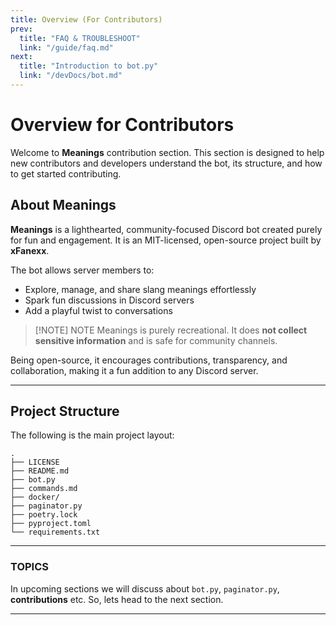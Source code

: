 ```yaml
---
title: Overview (For Contributors)
prev:
  title: "FAQ & TROUBLESHOOT"
  link: "/guide/faq.md"
next:
  title: "Introduction to bot.py"
  link: "/devDocs/bot.md"
---
```


# Overview for Contributors

Welcome to **Meanings** contribution section. This section is designed to help new contributors and developers understand the bot, its structure, and how to get started contributing.


## About Meanings

**Meanings** is a lighthearted, community-focused Discord bot created purely for fun and engagement. It is an MIT-licensed, open-source project built by **xFanexx**.

The bot allows server members to:

- Explore, manage, and share slang meanings effortlessly
- Spark fun discussions in Discord servers
- Add a playful twist to conversations

> [!NOTE] <Icon icon="fluent:note-16-filled" /> NOTE
> Meanings is purely recreational. It does **not collect sensitive information** and is safe for community channels.

Being open-source, it encourages contributions, transparency, and collaboration, making it a fun addition to any Discord server.

---

## Project Structure

The following is the main project layout:

```text
.
├── LICENSE
├── README.md
├── bot.py
├── commands.md
├── docker/
├── paginator.py
├── poetry.lock
├── pyproject.toml
└── requirements.txt
```
---

### TOPICS

In upcoming sections we will discuss about `bot.py`, `paginator.py`, **contributions** etc. So, lets head to the next section.

---
